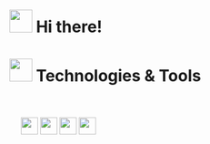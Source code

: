 <h1><img src="" width="40" height="40"> Hi there!</h1> 

<h1><img src="" width="40" height="40"> Technologies & Tools</h1>

<div style="display: inline_block;  padding: 20px;"><br>
  <img src="https://cdn.jsdelivr.net/gh/devicons/devicon/icons/csharp/csharp-original.svg" width="30" height="30" align="center" ></img>
  <img src="https://cdn.jsdelivr.net/gh/devicons/devicon/icons/dotnetcore/dotnetcore-original.svg" width="30" height="30" align="center"></img>
  <img src="https://cdn.jsdelivr.net/gh/devicons/devicon/icons/postgresql/postgresql-original.svg" width="30" height="30" align="center"></img>
  <img src="https://cdn.jsdelivr.net/gh/devicons/devicon/icons/visualstudio/visualstudio-plain.svg" width="30" height="30" align="center"></img>
</div
